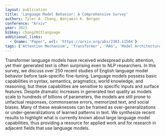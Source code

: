 ```yaml
---
layout: publication
title: 'Language Model Behavior: A Comprehensive Survey'
authors: Tyler A. Chang, Benjamin K. Bergen
conference: "Arxiv"
year: 2023
bibkey: chang2023language
additional_links:
  - {name: "Paper", url: 'https://arxiv.org/abs/2303.11504'}
tags: ['Attention Mechanism', 'Transformer', 'RAG', 'Model Architecture', 'Training Techniques', 'Fine-Tuning', 'Survey Paper', 'Reinforcement Learning', 'Ethics and Bias', 'Pretraining Methods']
---
```

Transformer language models have received widespread public attention, yet
their generated text is often surprising even to NLP researchers. In this
survey, we discuss over 250 recent studies of English language model behavior
before task-specific fine-tuning. Language models possess basic capabilities in
syntax, semantics, pragmatics, world knowledge, and reasoning, but these
capabilities are sensitive to specific inputs and surface features. Despite
dramatic increases in generated text quality as models scale to hundreds of
billions of parameters, the models are still prone to unfactual responses,
commonsense errors, memorized text, and social biases. Many of these weaknesses
can be framed as over-generalizations or under-generalizations of learned
patterns in text. We synthesize recent results to highlight what is currently
known about large language model capabilities, thus providing a resource for
applied work and for research in adjacent fields that use language models.

